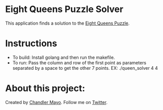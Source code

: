 # Eight Queens Puzzle Solver
This application finds a solution to the [Eight Queens Puzzle](https://en.wikipedia.org/wiki/Eight_queens_puzzle). 

# Instructions
- To build: Install golang and then run the makefile.
- To run: Pass the column and row of the first point as parameters separated by a space to get the other 7 points. EX: ./queen_solver 4 4

# About this project:
Created by [Chandler Mayo](http://ChandlerMayo.com). Follow me on [Twitter](https://twitter.com/MayoChandler).
